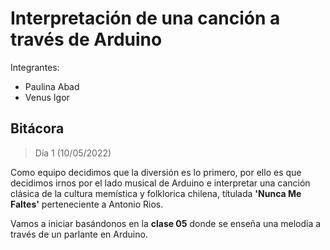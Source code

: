 # Interpretación de una canción a través de Arduino

Integrantes:
* Paulina Abad
* Venus Igor

## Bitácora

> Día 1 (10/05/2022)

Como equipo decidimos que la diversión es lo primero, por ello es que decidimos irnos por el lado musical de Arduino e interpretar una canción clásica de la cultura memística y folklorica chilena, títulada **'Nunca Me Faltes'** perteneciente a Antonio Rios.

Vamos a iniciar basándonos en la **clase 05** donde se enseña una melodía a través de un parlante en Arduino.
